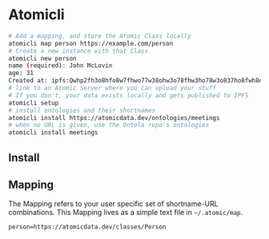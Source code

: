 # Atomicli

```sh
# Add a mapping, and store the Atomic Class locally
atomicli map person https://example.com/person
# Create a new instance with that Class
atomicli new person
name (required): John McLovin
age: 31
Created at: ipfs:Qwhp2fh3o8hfo8w7fhwo77w38ohw3o78fhw3ho78w3o837ho8fwh8o7fh37ho
# link to an Atomic Server where you can upload your stuff
# If you don't, your data exists locally and gets published to IPFS
atomicli setup
# install ontologies and their shortnames
atomicli install https://atomicdata.dev/ontologies/meetings
# when no URL is given, use the Ontola repo's ontologies
atomicli install meetings
```

## Install

## Mapping

The Mapping refers to your user specific set of shortname-URL combinations.
This Mapping lives as a simple text file in `~/.atomic/map`.

```
person=https://atomicdata.dev/classes/Person
```
